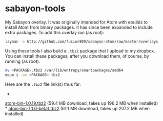 # sabayon-tools
My Sabayon overlay. It was originally intended for Atom with ebuilds to 
install Atom from binary packages. It has since been expanded to 
include extra packages. To add this overlay run (as 
root):
```sh
layman -o http://github.com/fusion809/sabayon-atom/raw/master/overlays.xml -f -a sabayon-atom
```
Using these tools I also build a `.tbz2` package that I upload to my dropbox. You can install these packages, after you download them, of course, by running (as root):
```sh
mv <PACKAGE>.tbz2 /var/lib/entropy/smartpackages/amd64
equo i -av <PACKAGE>.tbz2
```

Here are the `.tbz2` file link(s) thus far:

* 
[atom-bin-1.0.19.tbz2](https://www.dropbox.com/s/022p859caksc8n5/app-editors%3Aatom-bin-1.0.19.6ed20337769926bee9f50a87cee36e3e04fb840b~9999.tbz2?dl=1) 
(59.4 MB download, takes up 196.2 MB when installed)
* 
[atom-bin-1.1.0-beta1.tbz2](https://www.dropbox.com/s/yln1351x978ffo9/app-editors%3Aatom-bin-1.1.0.27c276d62c35ce203f4a1a8e1c48f9d869e8eec9~9999.tbz2?dl=1) 
(61.1 MB download, takes up 207.2 MB when installed)
